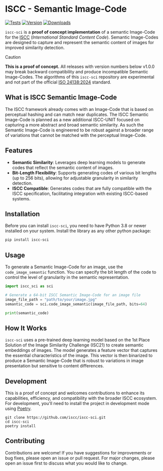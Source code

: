 # ISCC - Semantic Image-Code

[![Tests](https://github.com/iscc/iscc-sci/actions/workflows/tests.yml/badge.svg)](https://github.com/iscc/iscc-sci/actions/workflows/tests.yml)
[![Version](https://img.shields.io/pypi/v/iscc-sci.svg)](https://pypi.python.org/pypi/iscc-sci/)
[![Downloads](https://pepy.tech/badge/iscc-sci)](https://pepy.tech/project/iscc-sci)

`iscc-sci` is a **proof of concept implementation** of a semantic Image-Code for the
[ISCC](https://core.iscc.codes) (*International Standard Content Code*). Semantic Image-Codes are
designed to capture and represent the semantic content of images for improved similarity detection.

> [!CAUTION]
> **This is a proof of concept.** All releases with version numbers below v1.0.0 may break backward
> compatibility and produce incompatible Semantic Image-Codes. The algorithms of this `iscc-sci`
> repository are experimental and not part of the official
> [ISO 24138:2024](https://www.iso.org/standard/77899.html) standard.

## What is ISCC Semantic Image-Code

The ISCC framework already comes with an Image-Code that is based on perceptual hashing and can
match near duplicates. The ISCC Semantic Image-Code is planned as a new additional ISCC-UNIT focused
on capturing a more abstract and broad semantic similarity. As such the Semantic Image-Code is
engineered to be robust against a broader range of variations that cannot be matched with the
perceptual Image-Code.

## Features

- **Semantic Similarity**: Leverages deep learning models to generate codes that reflect the
  semantic content of images.
- **Bit-Length Flexibility**: Supports generating codes of various bit lengths (up to 256 bits),
  allowing for adjustable granularity in similarity detection.
- **ISCC Compatible**: Generates codes that are fully compatible with the ISCC specification,
  facilitating integration with existing ISCC-based systems.

## Installation

Before you can install `iscc-sci`, you need to have Python 3.8 or newer installed on your system.
Install the library as any other python package:

```bash
pip install iscc-sci
```

## Usage

To generate a Semantic Image-Code for an image, use the `code_image_semantic` function. You can
specify the bit length of the code to control the level of granularity in the semantic
representation.

```python
import iscc_sci as sci

# Generate a 64-bit ISCC Semantic Image-Code for an image file
image_file_path = "path/to/your/image.jpg"
semantic_code = sci.code_image_semantic(image_file_path, bits=64)

print(semantic_code)
```

## How It Works

`iscc-sci` uses a pre-trained deep learning model based on the 1st Place Solution of the Image
Similarity Challenge (ISC21) to create semantic embeddings of images. The model generates a feature
vector that captures the essential characteristics of the image. This vector is then binarized to
produce a Semantic Image-Code that is robust to variations in image presentation but sensitive to
content differences.

## Development

This is a proof of concept and welcomes contributions to enhance its capabilities, efficiency, and
compatibility with the broader ISCC ecosystem. For development, you'll need to install the project
in development mode using [Poetry](https://python-poetry.org).

```shell
git clone https://github.com/iscc/iscc-sci.git
cd iscc-sci
poetry install
```

## Contributing

Contributions are welcome! If you have suggestions for improvements or bug fixes, please open an
issue or pull request. For major changes, please open an issue first to discuss what you would like
to change.
